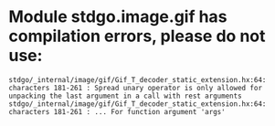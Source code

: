 # Module stdgo.image.gif has compilation errors, please do not use:
```
stdgo/_internal/image/gif/Gif_T_decoder_static_extension.hx:64: characters 181-261 : Spread unary operator is only allowed for unpacking the last argument in a call with rest arguments
stdgo/_internal/image/gif/Gif_T_decoder_static_extension.hx:64: characters 181-261 : ... For function argument 'args'

```

